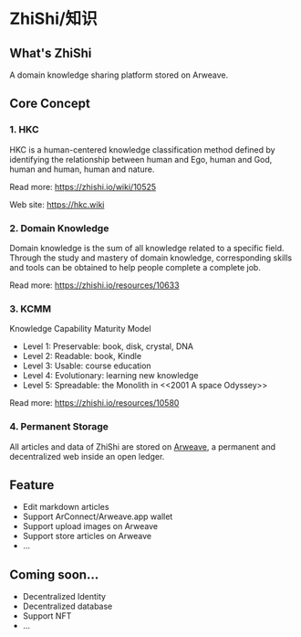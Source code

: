 # ZhiShi/知识

## What's ZhiShi
A domain knowledge sharing platform stored on Arweave.

## Core Concept

### 1. HKC
HKC is a human-centered knowledge classification method defined by identifying the relationship between human and Ego, human and God, human and human, human and nature.

Read more: https://zhishi.io/wiki/10525

Web site: https://hkc.wiki

### 2. Domain Knowledge
Domain knowledge is the sum of all knowledge related to a specific field. Through the study and mastery of domain knowledge, corresponding skills and tools can be obtained to help people complete a complete job.

Read more: https://zhishi.io/resources/10633

### 3. KCMM
Knowledge Capability Maturity Model
- Level 1: Preservable: book, disk, crystal, DNA
- Level 2: Readable: book, Kindle
- Level 3: Usable: course education
- Level 4: Evolutionary: learning new knowledge
- Level 5: Spreadable: the Monolith in <<2001 A space Odyssey>>

Read more: https://zhishi.io/resources/10580

### 4. Permanent Storage
All articles and data of ZhiShi are stored on [Arweave](https://www.arweave.org/), a permanent and decentralized web inside an open ledger. 

## Feature
- Edit markdown articles
- Support ArConnect/Arweave.app wallet
- Support upload images on Arweave
- Support store articles on Arweave
- ...

## Coming soon...
- Decentralized Identity
- Decentralized database
- Support NFT
- ...
